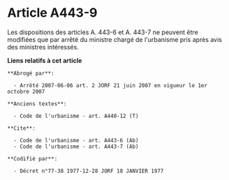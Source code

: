 # Article A443-9

Les dispositions des articles A. 443-6 et A. 443-7 ne peuvent être modifiées que par arrêté du ministre chargé de l'urbanisme
pris après avis des ministres intéressés.

**Liens relatifs à cet article**

	**Abrogé par**:

	  - Arrêté 2007-06-06 art. 2 JORF 21 juin 2007 en vigueur le 1er octobre 2007

	**Anciens textes**:

	  - Code de l'urbanisme - art. A440-12 (T)

	**Cite**:

	  - Code de l'urbanisme - art. A443-6 (Ab)
	  - Code de l'urbanisme - art. A443-7 (Ab)

	**Codifié par**:

	  - Décret n°77-38 1977-12-28 JORF 18 JANVIER 1977
